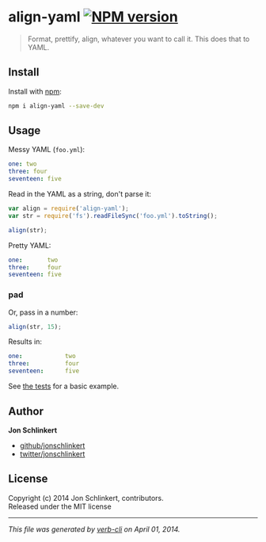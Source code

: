 # align-yaml [![NPM version](https://badge.fury.io/js/align-yaml.png)](http://badge.fury.io/js/align-yaml)

> Format, prettify, align, whatever you want to call it. This does that to YAML.

## Install
Install with [npm](npmjs.org):

```bash
npm i align-yaml --save-dev
```


## Usage

Messy YAML (`foo.yml`):

```yaml
one: two
three: four
seventeen: five
```

Read in the YAML as a string, don't parse it:

```js
var align = require('align-yaml');
var str = require('fs').readFileSync('foo.yml').toString();

align(str);
```

Pretty YAML:

```yaml
one:       two
three:     four
seventeen: five
```

### pad

Or, pass in a number:

```js
align(str, 15);
```

Results in:

```yaml
one:            two
three:          four
seventeen:      five
```


See [the tests](./test/test.js) for a basic example.

## Author

**Jon Schlinkert**

+ [github/jonschlinkert](https://github.com/jonschlinkert)
+ [twitter/jonschlinkert](http://twitter.com/jonschlinkert)

## License
Copyright (c) 2014 Jon Schlinkert, contributors.  
Released under the MIT license

***

_This file was generated by [verb-cli](https://github.com/assemble/verb-cli) on April 01, 2014._